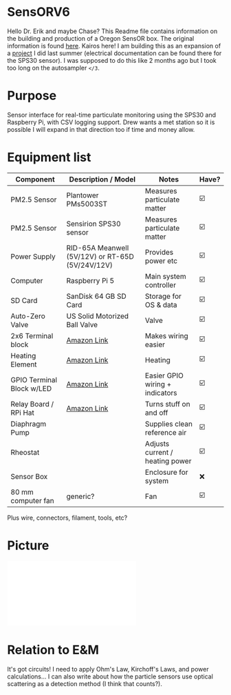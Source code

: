 # SensORV6
Hello Dr. Erik and maybe Chase? This Readme file contains information on the building and production of a Oregon SensOR box. The original information is found [here](https://github.com/ParticulateSensOR/SensORV6). Kairos here! I am building this as an expansion of a [project](https://github.com/kairosbrightside/sps30-pi) I did last summer (electrical documentation can be found there for the SPS30 sensor). I was supposed to do this like 2 months ago but I took too long on the autosampler `</3`. 

# Purpose
Sensor interface for real-time particulate monitoring using the SPS30 and Raspberry Pi, with CSV logging support. Drew wants a met station so it is possible I will expand in that direction too if time and money allow. 


# Equipment list 
| Component                  | Description / Model                                                                 | Notes                          | Have? |
|----------------------------|-------------------------------------------------------------------------------------|--------------------------------|-------|
| PM2.5 Sensor               | Plantower PMs5003ST                                                                 | Measures particulate matter    | ☑️    |
| PM2.5 Sensor               | Sensirion SPS30 sensor                                                              | Measures particulate matter    | ☑️    |
| Power Supply               | RID-65A Meanwell (5V/12V) or RT-65D (5V/24V/12V)                                    | Provides power etc             | ☑️    |
| Computer                   | Raspberry Pi 5                                                                      | Main system controller         | ☑️    |
| SD Card                    | SanDisk 64 GB SD Card                                                               | Storage for OS & data          | ☑️    |
| Auto-Zero Valve            | US Solid Motorized Ball Valve                                                       | Valve                          | ☑️    |
| 2x6 Terminal block         | [Amazon Link](https://www.amazon.com/dp/B09D3BV22M?ref=ppx_yo2ov_dt_b_fed_asin_title) | Makes wiring easier           | ☑️    |
| Heating Element            | [Amazon Link](https://www.amazon.com/dp/B0CLS34QN2?ref=ppx_yo2ov_dt_b_fed_asin_title) | Heating                      | ☑️    |
| GPIO Terminal Block w/LED  | [Amazon Link](https://www.amazon.com/dp/B09QXR6RL7?ref=ppx_yo2ov_dt_b_fed_asin_title) | Easier GPIO wiring + indicators | ☑️    |
| Relay Board / RPi Hat      | [Amazon Link](https://www.amazon.com/dp/B07CZL2SKN?ref=ppx_yo2ov_dt_b_fed_asin_title) | Turns stuff on and off       | ☑️    |
| Diaphragm Pump             | <Will Insert Later>                                                                 | Supplies clean reference air   | ☑️    |
| Rheostat                   | <Will Insert Later>                                                                 | Adjusts current / heating power | ☑️    |
| Sensor Box                 | <Will Insert Later>                                                                 | Enclosure for system           | ❌    |
| 80 mm computer fan         | generic?                                                                            | Fan                            | ☑️    |

Plus wire, connectors, filament, tools, etc?

# Picture
![SensORbox](sensor-box/images/sensORbox.pdf)

# Relation to E&M
It's got circuits! I need to apply Ohm's Law, Kirchoff's Laws, and power calculations... I can also write about how the particle sensors use optical scattering as a detection method (I think that counts?).
